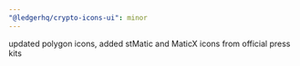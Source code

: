```yaml
---
"@ledgerhq/crypto-icons-ui": minor
---
```


updated polygon icons, added stMatic and MaticX icons from official press kits
